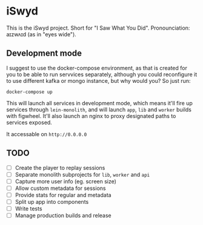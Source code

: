# iSwyd

This is the iSwyd project. Short for "I Saw What You Did". Pronounciation: aɪzwʌɪd (as in "eyes wide").

## Development mode

I suggest to use the docker-compose environment, as that is created for you to be able to run servvices separately, although you could reconfigure it to use different kafka or mongo instance, but why would you? So just run:

```shell
docker-compose up
```

This will launch all services in development mode, which means it'll fire up services through `lein-monolith`, and will launch `app`, `lib` and `worker` builds with figwheel. It'll also launch an nginx to proxy designated paths to services exposed.

It accessable on `http://0.0.0.0`

## TODO

- [ ] Create the player to replay sessions
- [ ] Separate monolith subprojects for `lib`, `worker` and `api`
- [ ] Capture more user info (eg. screen size)
- [ ] Allow custom metadata for sessions
- [ ] Provide stats for regular and metadata
- [ ] Split up app into components
- [ ] Write tests
- [ ] Manage production builds and release
